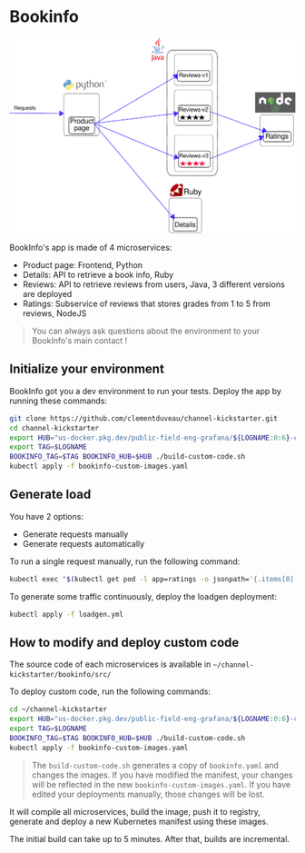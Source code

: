 # Bookinfo

![Architecture](noistio.svg)

BookInfo's app is made of 4 microservices:
- Product page: Frontend, Python
- Details: API to retrieve a book info, Ruby
- Reviews: API to retrieve reviews from users, Java, 3 different versions are deployed
- Ratings: Subservice of reviews that stores grades from 1 to 5 from reviews, NodeJS

> You can always ask questions about the environment to your BookInfo's main contact !

## Initialize your environment

BookInfo got you a dev environment to run your tests. Deploy the app by running these commands:

```bash
git clone https://github.com/clementduveau/channel-kickstarter.git
cd channel-kickstarter
export HUB="us-docker.pkg.dev/public-field-eng-grafana/${LOGNAME:0:6}-cr"
export TAG=$LOGNAME
BOOKINFO_TAG=$TAG BOOKINFO_HUB=$HUB ./build-custom-code.sh
kubectl apply -f bookinfo-custom-images.yaml
```

## Generate load

You have 2 options:
- Generate requests manually
- Generate requests automatically

To run a single request manually, run the following command:

```bash
kubectl exec "$(kubectl get pod -l app=ratings -o jsonpath='{.items[0].metadata.name}')" -c ratings -- curl -sS productpage:9080/productpage | grep -o "<title>.*</title>"
```

To generate some traffic continuously, deploy the loadgen deployment:

```bash
kubectl apply -f loadgen.yml
```

## How to modify and deploy custom code

The source code of each microservices is available in `~/channel-kickstarter/bookinfo/src/`

To deploy custom code, run the following commands:

```bash
cd ~/channel-kickstarter
export HUB="us-docker.pkg.dev/public-field-eng-grafana/${LOGNAME:0:6}-cr"
export TAG=$LOGNAME
BOOKINFO_TAG=$TAG BOOKINFO_HUB=$HUB ./build-custom-code.sh
kubectl apply -f bookinfo-custom-images.yaml
```

> The `build-custom-code.sh` generates a copy of `bookinfo.yaml` and changes the images. If you have modified the manifest, your changes will be reflected in the new `bookinfo-custom-images.yaml`. If you have edited your deployments manually, those changes will be lost.

It will compile all microservices, build the image, push it to registry, generate and deploy a new Kubernetes manifest using these images.

The initial build can take up to 5 minutes. After that, builds are incremental.